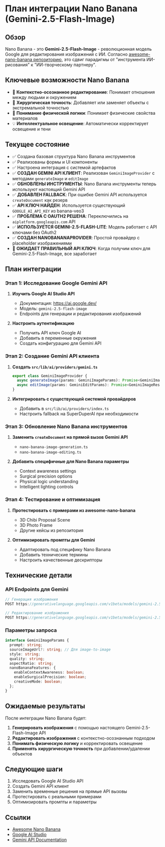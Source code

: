# План интеграции Nano Banana (Gemini-2.5-Flash-Image)

## Обзор

Nano Banana - это **Gemini-2.5-Flash-Image** - революционная модель Google для редактирования изображений с ИИ. Согласно [awesome-nano-banana репозиторию](https://github.com/JimmyLv/awesome-nano-banana), это сдвиг парадигмы от "инструмента ИИ-рисования" к "ИИ-творческому партнеру".

## Ключевые возможности Nano Banana

- 🎯 **Контекстно-осознанное редактирование**: Понимает отношения между людьми и окружением
- 🔧 **Хирургическая точность**: Добавляет или заменяет объекты с экстремальной точностью
- 🧠 **Понимание физической логики**: Понимает физические свойства материалов
- 💡 **Интеллектуальное освещение**: Автоматически корректирует освещение и тени

## Текущее состояние

- ✅ Создана базовая структура Nano Banana инструментов
- ✅ Реализованы формы и UI компоненты
- ✅ Настроена интеграция с системой артефактов
- ✅ **СОЗДАН GEMINI API КЛИЕНТ**: Реализован `GeminiImageProvider` с методами `generateImage` и `editImage`
- ✅ **ОБНОВЛЕНЫ ИНСТРУМЕНТЫ**: Nano Banana инструменты теперь используют настоящий Gemini API
- ✅ **ДОБАВЛЕН FALLBACK**: При ошибке Gemini API используется `createDocument` как резерв
- ✅ **API КЛЮЧ НАЙДЕН**: Используется существующий `GOOGLE_AI_API_KEY` из banana-veo3
- ✅ **ПРОБЛЕМА С OAUTH2 РЕШЕНА**: Переключились на `aiplatform.googleapis.com` API
- ✅ **ИСПОЛЬЗУЕТСЯ GEMINI-2.5-FLASH-LITE**: Модель работает с API ключами без OAuth2
- ✅ **СОЗДАН NANOBANANAPROVIDER**: Простой провайдер с placeholder изображениями
- 🚧 **ОЖИДАЕТ ПРАВИЛЬНЫЙ API КЛЮЧ**: Когда получим ключ для Gemini-2.5-Flash-Image, все заработает

## План интеграции

### Этап 1: Исследование Google Gemini API

1. **Изучить Google AI Studio API**
   - Документация: https://ai.google.dev/
   - Модель: `gemini-2.5-flash-image`
   - Endpoints для генерации и редактирования изображений

2. **Настроить аутентификацию**
   - Получить API ключ Google AI
   - Добавить в переменные окружения
   - Создать конфигурацию для Gemini API

### Этап 2: Создание Gemini API клиента

1. **Создать `src/lib/ai/providers/gemini.ts`**

   ```typescript
   export class GeminiImageProvider {
     async generateImage(params: GeminiImageParams): Promise<GeminiImageResult>;
     async editImage(params: GeminiEditParams): Promise<GeminiImageResult>;
   }
   ```

2. **Интегрировать с существующей системой провайдеров**
   - Добавить в `src/lib/ai/providers/index.ts`
   - Настроить fallback на SuperDuperAI при необходимости

### Этап 3: Обновление Nano Banana инструментов

1. **Заменить `createDocument` на прямой вызов Gemini API**
   - `nano-banana-image-generation.ts`
   - `nano-banana-image-editing.ts`

2. **Добавить специфичные для Nano Banana параметры**
   - Context awareness settings
   - Surgical precision options
   - Physical logic understanding
   - Intelligent lighting controls

### Этап 4: Тестирование и оптимизация

1. **Протестировать с примерами из awesome-nano-banana**
   - 3D Chibi Proposal Scene
   - 3D Photo Frame
   - Другие кейсы из репозитория

2. **Оптимизировать промпты для Gemini**
   - Адаптировать под специфику Nano Banana
   - Добавить технические термины
   - Настроить качественные дескрипторы

## Технические детали

### API Endpoints для Gemini

```typescript
// Генерация изображения
POST https://generativelanguage.googleapis.com/v1beta/models/gemini-2.5-flash-image:generateContent

// Редактирование изображения
POST https://generativelanguage.googleapis.com/v1beta/models/gemini-2.5-flash-image:editContent
```

### Параметры запроса

```typescript
interface GeminiImageParams {
  prompt: string;
  sourceImageUrl?: string; // Для image-to-image
  style: string;
  quality: string;
  aspectRatio: string;
  nanoBananaFeatures: {
    enableContextAwareness: boolean;
    enableSurgicalPrecision: boolean;
    creativeMode: boolean;
  };
}
```

## Ожидаемые результаты

После интеграции Nano Banana будет:

1. **Генерировать изображения** с помощью настоящего Gemini-2.5-Flash-Image API
2. **Редактировать изображения** с контекстно-осознанным подходом
3. **Понимать физическую логику** и корректировать освещение
4. **Применять хирургическую точность** при добавлении/удалении объектов

## Следующие шаги

1. Исследовать Google AI Studio API
2. Создать Gemini API клиент
3. Заменить временные решения на прямые API вызовы
4. Протестировать с реальными примерами
5. Оптимизировать промпты и параметры

## Ссылки

- [Awesome Nano Banana](https://github.com/JimmyLv/awesome-nano-banana)
- [Google AI Studio](https://ai.google.dev/)
- [Gemini API Documentation](https://ai.google.dev/docs)
